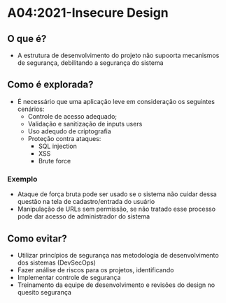 # A04:2021-Insecure Design
## O que é?
- A estrutura de desenvolvimento do projeto não supoorta mecanismos de segurança, debilitando a segurança do sistema
## Como é explorada?
- É necessário que uma aplicação leve em consideração os seguintes cenários:
    - Controle de acesso adequado;
    - Validação e sanitização de inputs users
    - Uso adequdo de criptografia
    - Proteção contra ataques:
        - SQL injection
        - XSS
        - Brute force
### Exemplo
- Ataque de força bruta pode ser usado se o sistema não cuidar dessa questão na tela de cadastro/entrada do usuário
- Manipulação de URLs sem permissão, se não tratado esse processo pode dar acesso de administrador do sistema
## Como evitar?
- Utilizar princípios de segurança nas metodologia de desenvolvimento dos sistemas (DevSecOps)<br>
- Fazer análise de riscos para os projetos, identificando <br>
- Implementar controle de segurança<br>
- Treinamento da equipe de desenvolvimento e revisões do design no quesito segurança<br>
